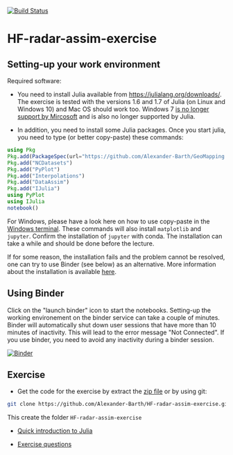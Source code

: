 [![Build Status](https://github.com/Alexander-Barth/HF-radar-assim-exercise/workflows/CI/badge.svg)](https://github.com/Alexander-Barth/HF-radar-assim-exercise/actions)


# HF-radar-assim-exercise

## Setting-up your work environment

Required software:

* You need to install Julia available from https://julialang.org/downloads/. The exercise is tested with the versions 1.6 and 1.7 of Julia (on Linux and Windows 10) and Mac OS should work too. Windows 7
[is no longer support by Mircosoft](https://support.microsoft.com/en-us/help/4057281/windows-7-support-ended-on-january-14-2020) and is also no longer supported by Julia. 

* In addition, you need to install some Julia packages. Once you start julia, you need to type (or better copy-paste) these commands:

```julia
using Pkg
Pkg.add(PackageSpec(url="https://github.com/Alexander-Barth/GeoMapping.jl", rev="master"))
Pkg.add("NCDatasets")
Pkg.add("PyPlot")
Pkg.add("Interpolations")
Pkg.add("DataAssim")
Pkg.add("IJulia")
using PyPlot
using IJulia
notebook()
```

For Windows, please have a look here on how to use copy-paste in the [Windows terminal](https://bonkersabouttech.com/how-to-copy-and-paste-in-cmd/).
These commands will also install `matplotlib` and `jupyter`.
Confirm the installation of `jupyter` with conda. The installation can take a while and should be done before the lecture.

If for some reason, the installation fails and the problem cannot be resolved, one can try to use Binder (see below) as an alternative.
More information about the installation is available [here](https://github.com/gher-ulg/Documentation/wiki/Installing-Julia).

## Using Binder

Click on the "launch binder" icon to start the notebooks. Setting-up the working environement on the binder service can take a couple of minutes. Binder will automatically shut down user sessions that have more than 10 minutes of inactivity. This will lead to the error message "Not Connected". If you use binder, you need to avoid any inactivity during a binder session.


[![Binder](https://mybinder.org/badge_logo.svg)](https://mybinder.org/v2/gh/Alexander-Barth/HF-radar-assim-exercise/nb?filepath=assim_exercise.ipynb)

## Exercise

* Get the code for the exercise by extract the [zip file](https://github.com/Alexander-Barth/HF-radar-assim-exercise/archive/master.zip) or by using git:

```bash
git clone https://github.com/Alexander-Barth/HF-radar-assim-exercise.git
```

This create the folder `HF-radar-assim-exercise`

* [Quick introduction to Julia](Julia.md)

* [Exercise questions](https://alexander-barth.github.io/HF-radar-assim-exercise/slides/)




<!--  LocalWords:  assim caen sudo julia NetCDF PyPlot IJulia el cd
 -->
<!--  LocalWords:  mkdir wget emacs EOF setq alist jl dir
 -->
